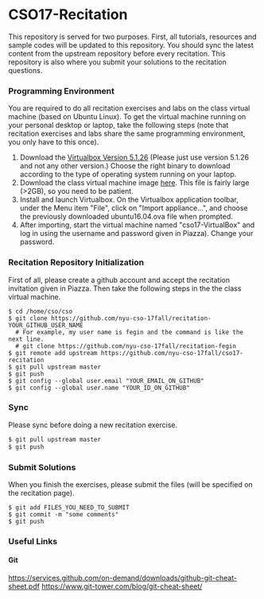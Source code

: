 # CSO17-Recitation
This repository is served for two purposes. First, all tutorials, resources and sample codes will be updated to this repository. You should sync the latest content from the upstream repository before every recitation. This repository is also where you submit your solutions to the recitation questions.

### Programming Environment
You are required to do all recitation exercises and labs on the class virtual machine (based on Ubuntu Linux). To get the virtual machine running on your personal desktop or laptop, take the following steps (note that recitation exercises and labs share the same programming environment, you only have to this once).

1. Download the [Virtualbox Version 5.1.26](https://www.virtualbox.org/wiki/Downloads) (Please just use version 5.1.26 and not any other version.) Choose the right binary to download according to the type of operating system running on your laptop.
2. Download the class virtual machine image [here](http://news.cs.nyu.edu/~fegin/nyu-cso-17fall/ubuntu16.04.ova). This file is fairly large (>2GB), so you need to be patient.
3. Install and launch Virtualbox. On the Virtualbox application toolbar, under the Menu item "File", click on "Import appliance...", and choose the previously downloaded ubuntu16.04.ova file when prompted.
4. After importing, start the virtual machine named "cso17-VirtualBox" and log in using the username and password given in Piazza). Change your password.

### Recitation Repository Initialization
First of all, please create a github account and accept the recitation invitation given in Piazza. Then take the following steps in the the class virtual machine.

```
$ cd /home/cso/cso
$ git clone https://github.com/nyu-cso-17fall/recitation-YOUR_GITHUB_USER_NAME
  # For example, my user name is fegin and the command is like the next line.
  # git clone https://github.com/nyu-cso-17fall/recitation-fegin
$ git remote add upstream https://github.com/nyu-cso-17fall/cso17-recitation
$ git pull upstream master
$ git push
$ git config --global user.email "YOUR_EMAIL_ON_GITHUB"
$ git config --global user.name "YOUR_ID_ON_GITHUB"
```

### Sync 
Please sync before doing a new recitation exercise.
```bash
$ git pull upstream master
$ git push
```

### Submit Solutions
When you finish the exercises, please submit the files (will be specified on the recitation page).
```
$ git add FILES_YOU_NEED_TO_SUBMIT
$ git commit -m "some comments"
$ git push
```

### Useful Links
#### Git
https://services.github.com/on-demand/downloads/github-git-cheat-sheet.pdf
https://www.git-tower.com/blog/git-cheat-sheet/
